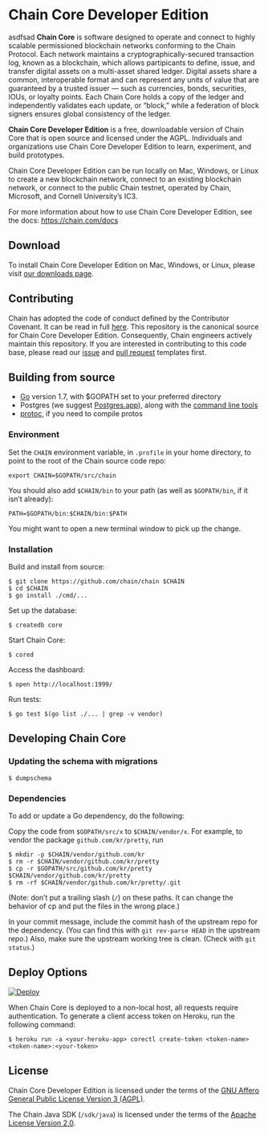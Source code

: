 # Chain Core Developer Edition
asdfsad
**Chain Core** is software designed to operate and connect to highly scalable permissioned blockchain networks conforming to the Chain Protocol. Each network maintains a cryptographically-secured transaction log, known as a blockchain, which allows partipicants to define, issue, and transfer digital assets on a multi-asset shared ledger. Digital assets share a common, interoperable format and can represent any units of value that are guaranteed by a trusted issuer — such as currencies, bonds, securities, IOUs, or loyalty points. Each Chain Core holds a copy of the ledger and independently validates each update, or “block,” while a federation of block signers ensures global consistency of the ledger.

**Chain Core Developer Edition** is a free, downloadable version of Chain Core that is open source and licensed under the AGPL. Individuals and organizations use Chain Core Developer Edition to learn, experiment, and build prototypes.

Chain Core Developer Edition can be run locally on Mac, Windows, or Linux to create a new blockchain network, connect to an existing blockchain network, or connect to the public Chain testnet, operated by Chain, Microsoft, and Cornell University’s IC3.

For more information about how to use Chain Core Developer Edition, see the docs: https://chain.com/docs

## Download

To install Chain Core Developer Edition on Mac, Windows, or Linux, please visit [our downloads page](https://chain.com/docs/core/get-started/install).

## Contributing

Chain has adopted the code of conduct defined by the Contributor Covenant. It can be read in full [here](https://github.com/chain/chain/blob/main/CODE_OF_CONDUCT.md).
This repository is the canonical source for Chain Core Developer Edition. Consequently, Chain engineers actively maintain this repository.
If you are interested in contributing to this code base, please read our [issue](https://github.com/chain/chain/blob/main/.github/ISSUE_TEMPLATE.md) and [pull request](https://github.com/chain/chain/blob/main/.github/PULL_REQUEST_TEMPLATE.md) templates first.

## Building from source

* [Go](https://golang.org/doc/install) version 1.7, with $GOPATH set to your
  preferred directory
* Postgres (we suggest [Postgres.app](http://postgresapp.com/)),
  along with the [command line tools](http://postgresapp.com/documentation/cli-tools.html)
* [protoc](https://github.com/google/protobuf#protocol-compiler-installation),
  if you need to compile protos

### Environment

Set the `CHAIN` environment variable, in `.profile` in your home
directory, to point to the root of the Chain source code repo:

```
export CHAIN=$GOPATH/src/chain
```

You should also add `$CHAIN/bin` to your path (as well as
`$GOPATH/bin`, if it isn’t already):

```
PATH=$GOPATH/bin:$CHAIN/bin:$PATH
```

You might want to open a new terminal window to pick up the change.

### Installation

Build and install from source:

```
$ git clone https://github.com/chain/chain $CHAIN
$ cd $CHAIN
$ go install ./cmd/...
```

Set up the database:

```
$ createdb core
```

Start Chain Core:

```
$ cored
```

Access the dashboard:

```
$ open http://localhost:1999/
```

Run tests:

```
$ go test $(go list ./... | grep -v vendor)
```

## Developing Chain Core

### Updating the schema with migrations

```
$ dumpschema
```

### Dependencies

To add or update a Go dependency, do the following:

Copy the code from `$GOPATH/src/x`
to `$CHAIN/vendor/x`. For example, to vendor the package
`github.com/kr/pretty`, run

```
$ mkdir -p $CHAIN/vendor/github.com/kr
$ rm -r $CHAIN/vendor/github.com/kr/pretty
$ cp -r $GOPATH/src/github.com/kr/pretty $CHAIN/vendor/github.com/kr/pretty
$ rm -rf $CHAIN/vendor/github.com/kr/pretty/.git
```

(Note: don’t put a trailing slash (`/`) on these paths.
It can change the behavior of cp and put the files
in the wrong place.)

In your commit message, include the commit hash of the upstream repo
for the dependency. (You can find this with `git rev-parse HEAD` in
the upstream repo.) Also, make sure the upstream working tree is clean.
(Check with `git status`.)

## Deploy Options

[![Deploy](https://www.herokucdn.com/deploy/button.svg)](https://heroku.com/deploy?template=https://github.com/chain/chain/tree/main)

When Chain Core is deployed to a non-local host, all requests require authentication.
To generate a client access token on Heroku, run the following command:

```
$ heroku run -a <your-heroku-app> corectl create-token <token-name>
<token-name>:<your-token>
```

## License

Chain Core Developer Edition is licensed under the terms of the [GNU
Affero General Public License Version 3 (AGPL)](LICENSE).

The Chain Java SDK (`/sdk/java`) is licensed under the terms of the
[Apache License Version 2.0](sdk/java/LICENSE).
